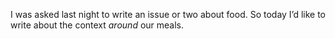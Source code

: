 I was asked last night to write an issue or two about food. So today I’d like to write about the context _around_ our meals. 